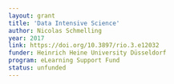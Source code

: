 ```yaml
---
layout: grant
title: 'Data Intensive Science'
author: Nicolas Schmelling
year: 2017
link: https://doi.org/10.3897/rio.3.e12032
funder: Heinrich Heine University Düsseldorf
program: eLearning Support Fund
status: unfunded
---
```

